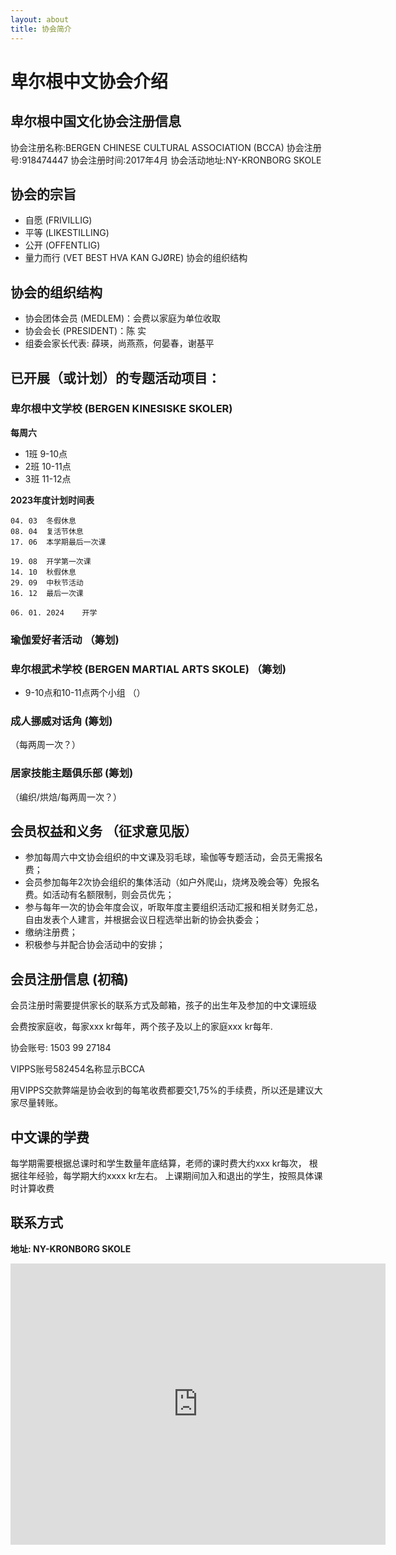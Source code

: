 ```yaml
---
layout: about
title: 协会简介
---
```


卑尔根中文协会介绍
=================

## 卑尔根中国文化协会注册信息
协会注册名称:BERGEN CHINESE CULTURAL ASSOCIATION (BCCA)
协会注册号:918474447
协会注册时间:2017年4月
协会活动地址:NY-KRONBORG SKOLE

## 协会的宗旨
* 自愿 (FRIVILLIG)
* 平等 (LIKESTILLING)
* 公开 (OFFENTLIG)
* 量力而行 (VET BEST HVA KAN GJØRE)
协会的组织结构

## 协会的组织结构
* 协会团体会员 (MEDLEM)：会费以家庭为单位收取
* 协会会长 (PRESIDENT)：陈 实
* 组委会家长代表: 薛瑛，尚燕燕，何晏春，谢基平

## 已开展（或计划）的专题活动项目： 

### 卑尔根中文学校 (BERGEN KINESISKE SKOLER)
**每周六**
* 1班 9-10点
* 2班 10-11点
* 3班 11-12点

**2023年度计划时间表**
```text
04. 03	冬假休息
08. 04	复活节休息
17. 06	本学期最后一次课
	
19. 08	开学第一次课
14. 10	秋假休息
29. 09 	中秋节活动
16. 12	最后一次课

06. 01. 2024	开学
```

### 瑜伽爱好者活动 （筹划)

### 卑尔根武术学校 (BERGEN MARTIAL ARTS SKOLE) （筹划)
* 9-10点和10-11点两个小组 （）

### 成人挪威对话角 (筹划)
（每两周一次？）

### 居家技能主题俱乐部 (筹划)
（编织/烘焙/每两周一次？）

## 会员权益和义务 （征求意见版）
* 参加每周六中文协会组织的中文课及羽毛球，瑜伽等专题活动，会员无需报名费；
* 会员参加每年2次协会组织的集体活动（如户外爬山，烧烤及晚会等）免报名费。如活动有名额限制，则会员优先；
* 参与每年一次的协会年度会议，听取年度主要组织活动汇报和相关财务汇总，自由发表个人建言，并根据会议日程选举出新的协会执委会；
* 缴纳注册费；
* 积极参与并配合协会活动中的安排；

## 会员注册信息 (初稿)
会员注册时需要提供家长的联系方式及邮箱，孩子的出生年及参加的中文课班级

会费按家庭收，每家xxx kr每年，两个孩子及以上的家庭xxx kr每年. 

协会账号: 1503 99 27184

VIPPS账号582454名称显示BCCA

用VIPPS交款弊端是协会收到的每笔收费都要交1,75%的手续费，所以还是建议大家尽量转账。 

## 中文课的学费
每学期需要根据总课时和学生数量年底结算，老师的课时费大约xxx kr每次， 根据往年经验，每学期大约xxxx kr左右。
上课期间加入和退出的学生，按照具体课时计算收费


## 联系方式
**地址: NY-KRONBORG SKOLE**
<br>
<div>
<iframe src="https://www.google.com/maps/embed?pb=!1m18!1m12!1m3!1d1972.2062086567596!2d5.334264829956057!3d60.37575338038446!2m3!1f0!2f0!3f0!3m2!1i1024!2i768!4f13.1!3m3!1m2!1s0x463cf95199e23901%3A0xd4e1a4248751e79c!2sNy-Krohnborg%20skole!5e0!3m2!1sno!2sno!4v1683927629013!5m2!1sno!2sno" width="600" height="450" style="border:0;" allowfullscreen="" loading="lazy" referrerpolicy="no-referrer-when-downgrade"></iframe>
</div>
